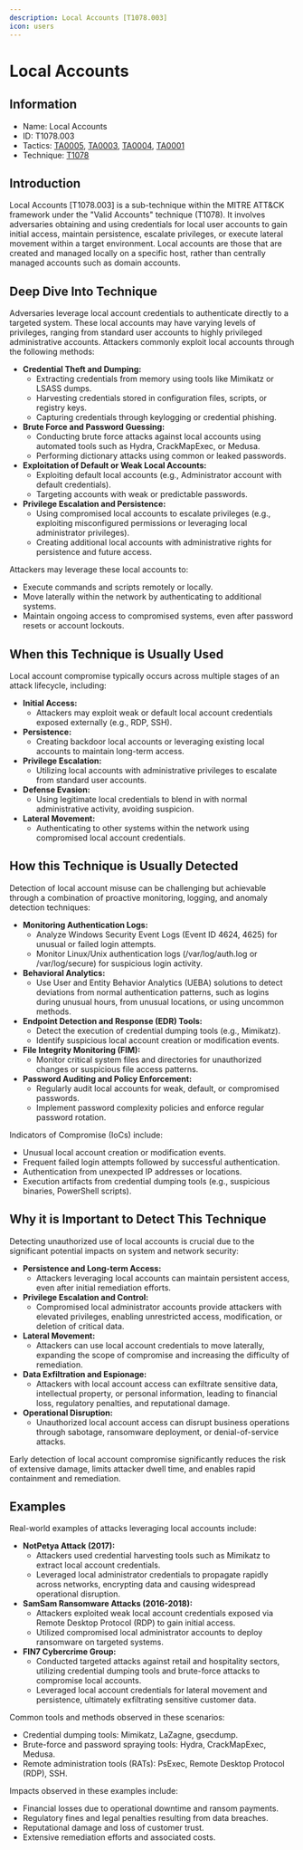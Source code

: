 ```yaml
---
description: Local Accounts [T1078.003]
icon: users
---
```


# Local Accounts

## Information

* Name: Local Accounts
* ID: T1078.003
* Tactics: [TA0005](../), [TA0003](../../ta0003/), [TA0004](../../ta0004/), [TA0001](../../ta0001/)
* Technique: [T1078](./)

## Introduction

Local Accounts \[T1078.003] is a sub-technique within the MITRE ATT\&CK framework under the "Valid Accounts" technique (T1078). It involves adversaries obtaining and using credentials for local user accounts to gain initial access, maintain persistence, escalate privileges, or execute lateral movement within a target environment. Local accounts are those that are created and managed locally on a specific host, rather than centrally managed accounts such as domain accounts.

## Deep Dive Into Technique

Adversaries leverage local account credentials to authenticate directly to a targeted system. These local accounts may have varying levels of privileges, ranging from standard user accounts to highly privileged administrative accounts. Attackers commonly exploit local accounts through the following methods:

* **Credential Theft and Dumping:**
  * Extracting credentials from memory using tools like Mimikatz or LSASS dumps.
  * Harvesting credentials stored in configuration files, scripts, or registry keys.
  * Capturing credentials through keylogging or credential phishing.
* **Brute Force and Password Guessing:**
  * Conducting brute force attacks against local accounts using automated tools such as Hydra, CrackMapExec, or Medusa.
  * Performing dictionary attacks using common or leaked passwords.
* **Exploitation of Default or Weak Local Accounts:**
  * Exploiting default local accounts (e.g., Administrator account with default credentials).
  * Targeting accounts with weak or predictable passwords.
* **Privilege Escalation and Persistence:**
  * Using compromised local accounts to escalate privileges (e.g., exploiting misconfigured permissions or leveraging local administrator privileges).
  * Creating additional local accounts with administrative rights for persistence and future access.

Attackers may leverage these local accounts to:

* Execute commands and scripts remotely or locally.
* Move laterally within the network by authenticating to additional systems.
* Maintain ongoing access to compromised systems, even after password resets or account lockouts.

## When this Technique is Usually Used

Local account compromise typically occurs across multiple stages of an attack lifecycle, including:

* **Initial Access:**
  * Attackers may exploit weak or default local account credentials exposed externally (e.g., RDP, SSH).
* **Persistence:**
  * Creating backdoor local accounts or leveraging existing local accounts to maintain long-term access.
* **Privilege Escalation:**
  * Utilizing local accounts with administrative privileges to escalate from standard user accounts.
* **Defense Evasion:**
  * Using legitimate local credentials to blend in with normal administrative activity, avoiding suspicion.
* **Lateral Movement:**
  * Authenticating to other systems within the network using compromised local account credentials.

## How this Technique is Usually Detected

Detection of local account misuse can be challenging but achievable through a combination of proactive monitoring, logging, and anomaly detection techniques:

* **Monitoring Authentication Logs:**
  * Analyze Windows Security Event Logs (Event ID 4624, 4625) for unusual or failed login attempts.
  * Monitor Linux/Unix authentication logs (/var/log/auth.log or /var/log/secure) for suspicious login activity.
* **Behavioral Analytics:**
  * Use User and Entity Behavior Analytics (UEBA) solutions to detect deviations from normal authentication patterns, such as logins during unusual hours, from unusual locations, or using uncommon methods.
* **Endpoint Detection and Response (EDR) Tools:**
  * Detect the execution of credential dumping tools (e.g., Mimikatz).
  * Identify suspicious local account creation or modification events.
* **File Integrity Monitoring (FIM):**
  * Monitor critical system files and directories for unauthorized changes or suspicious file access patterns.
* **Password Auditing and Policy Enforcement:**
  * Regularly audit local accounts for weak, default, or compromised passwords.
  * Implement password complexity policies and enforce regular password rotation.

Indicators of Compromise (IoCs) include:

* Unusual local account creation or modification events.
* Frequent failed login attempts followed by successful authentication.
* Authentication from unexpected IP addresses or locations.
* Execution artifacts from credential dumping tools (e.g., suspicious binaries, PowerShell scripts).

## Why it is Important to Detect This Technique

Detecting unauthorized use of local accounts is crucial due to the significant potential impacts on system and network security:

* **Persistence and Long-term Access:**
  * Attackers leveraging local accounts can maintain persistent access, even after initial remediation efforts.
* **Privilege Escalation and Control:**
  * Compromised local administrator accounts provide attackers with elevated privileges, enabling unrestricted access, modification, or deletion of critical data.
* **Lateral Movement:**
  * Attackers can use local account credentials to move laterally, expanding the scope of compromise and increasing the difficulty of remediation.
* **Data Exfiltration and Espionage:**
  * Attackers with local account access can exfiltrate sensitive data, intellectual property, or personal information, leading to financial loss, regulatory penalties, and reputational damage.
* **Operational Disruption:**
  * Unauthorized local account access can disrupt business operations through sabotage, ransomware deployment, or denial-of-service attacks.

Early detection of local account compromise significantly reduces the risk of extensive damage, limits attacker dwell time, and enables rapid containment and remediation.

## Examples

Real-world examples of attacks leveraging local accounts include:

* **NotPetya Attack (2017):**
  * Attackers used credential harvesting tools such as Mimikatz to extract local account credentials.
  * Leveraged local administrator credentials to propagate rapidly across networks, encrypting data and causing widespread operational disruption.
* **SamSam Ransomware Attacks (2016-2018):**
  * Attackers exploited weak local account credentials exposed via Remote Desktop Protocol (RDP) to gain initial access.
  * Utilized compromised local administrator accounts to deploy ransomware on targeted systems.
* **FIN7 Cybercrime Group:**
  * Conducted targeted attacks against retail and hospitality sectors, utilizing credential dumping tools and brute-force attacks to compromise local accounts.
  * Leveraged local account credentials for lateral movement and persistence, ultimately exfiltrating sensitive customer data.

Common tools and methods observed in these scenarios:

* Credential dumping tools: Mimikatz, LaZagne, gsecdump.
* Brute-force and password spraying tools: Hydra, CrackMapExec, Medusa.
* Remote administration tools (RATs): PsExec, Remote Desktop Protocol (RDP), SSH.

Impacts observed in these examples include:

* Financial losses due to operational downtime and ransom payments.
* Regulatory fines and legal penalties resulting from data breaches.
* Reputational damage and loss of customer trust.
* Extensive remediation efforts and associated costs.
